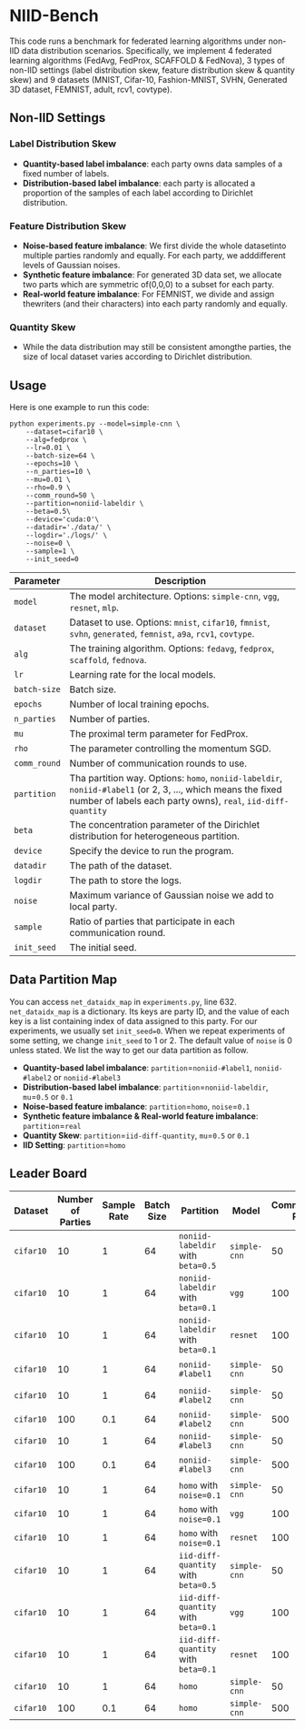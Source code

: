 # NIID-Bench

This code runs a benchmark for federated learning algorithms under non-IID data distribution scenarios. Specifically, we implement 4 federated learning algorithms (FedAvg, FedProx, SCAFFOLD & FedNova), 3 types of non-IID settings (label distribution skew, feature distribution skew & quantity skew) and 9 datasets (MNIST, Cifar-10, Fashion-MNIST, SVHN, Generated 3D dataset, FEMNIST, adult, rcv1, covtype).


## Non-IID Settings
### Label Distribution Skew
* **Quantity-based label imbalance**: each party owns data samples of a fixed number of labels.
* **Distribution-based label imbalance**: each party is allocated a proportion of the samples of each label according to Dirichlet distribution.
### Feature Distribution Skew
* **Noise-based feature imbalance**: We first divide the whole datasetinto multiple parties randomly and equally. For each party, we adddifferent levels of Gaussian noises.
* **Synthetic feature imbalance**: For generated 3D data set, we allocate two parts which are symmetric of(0,0,0) to a subset for each party.
* **Real-world feature imbalance**: For FEMNIST, we divide and assign thewriters (and their characters) into each party randomly and equally.
### Quantity Skew
* While the data distribution may still be consistent amongthe parties, the size of local dataset varies according to Dirichlet distribution.



## Usage
Here is one example to run this code:
```
python experiments.py --model=simple-cnn \
    --dataset=cifar10 \
    --alg=fedprox \
    --lr=0.01 \
    --batch-size=64 \
    --epochs=10 \
    --n_parties=10 \
    --mu=0.01 \
    --rho=0.9 \
    --comm_round=50 \
    --partition=noniid-labeldir \
    --beta=0.5\
    --device='cuda:0'\
    --datadir='./data/' \
    --logdir='./logs/' \
    --noise=0 \
    --sample=1 \
    --init_seed=0
```

| Parameter                      | Description                                 |
| ----------------------------- | ---------------------------------------- |
| `model` | The model architecture. Options: `simple-cnn`, `vgg`, `resnet`, `mlp`. |
| `dataset`      | Dataset to use. Options: `mnist`, `cifar10`, `fmnist`, `svhn`, `generated`, `femnist`, `a9a`, `rcv1`, `covtype`. |
| `alg` | The training algorithm. Options: `fedavg`, `fedprox`, `scaffold`, `fednova`. |
| `lr` | Learning rate for the local models. |
| `batch-size` | Batch size. |
| `epochs` | Number of local training epochs. |
| `n_parties` | Number of parties. |
| `mu` | The proximal term parameter for FedProx. |
| `rho` | The parameter controlling the momentum SGD. |
| `comm_round`    | Number of communication rounds to use. |
| `partition`    | Tha partition way. Options: `homo`, `noniid-labeldir`, `noniid-#label1` (or 2, 3, ..., which means the fixed number of labels each party owns), `real`, `iid-diff-quantity` |
| `beta` | The concentration parameter of the Dirichlet distribution for heterogeneous partition. |
| `device` | Specify the device to run the program. |
| `datadir` | The path of the dataset. |
| `logdir` | The path to store the logs. |
| `noise` | Maximum variance of Gaussian noise we add to local party. |
| `sample` | Ratio of parties that participate in each communication round. |
| `init_seed` | The initial seed. |



## Data Partition Map
You can access `net_dataidx_map` in `experiments.py`, line 632. `net_dataidx_map` is a dictionary. Its keys are party ID, and the value of each key is a list containing index of data assigned to this party. For our experiments, we usually set `init_seed=0`. When we repeat experiments of some setting, we change `init_seed` to 1 or 2. The default value of `noise` is 0 unless stated. We list the way to get our data partition as follow.
* **Quantity-based label imbalance**: `partition`=`noniid-#label1`, `noniid-#label2` or `noniid-#label3`
* **Distribution-based label imbalance**: `partition`=`noniid-labeldir`, `mu`=`0.5` or `0.1`
* **Noise-based feature imbalance**: `partition`=`homo`, `noise`=`0.1`
* **Synthetic feature imbalance & Real-world feature imbalance**: `partition`=`real`
* **Quantity Skew**: `partition`=`iid-diff-quantity`, `mu`=`0.5` or `0.1`
* **IID Setting**: `partition`=`homo`



## Leader Board
| Dataset                      | Number of Parties | Sample Rate | Batch Size | Partition                                 | Model | Communication Round                              | Winning Algorithm | Accuracy |
| ----------------------------- | -------------- | ------------ | -------------- | ---------------------------------------- | ------------- | ----------------- | --------- | --------- |
| `cifar10` | 10 |1| 64 | `noniid-labeldir` with `beta=0.5` | `simple-cnn` |50| SCAFFOLD | 69.8% |
| `cifar10` | 10 |1| 64 | `noniid-labeldir` with `beta=0.1` | `vgg` |100| SCAFFOLD | 85.5% |
| `cifar10` | 10 |1| 64 | `noniid-labeldir` with `beta=0.1` | `resnet` |100| SCAFFOLD | 83.6% |
| `cifar10` | 10 |1| 64 | `noniid-#label1` | `simple-cnn` |50| FedProx (`mu=0.01`) | 12.3% |
| `cifar10` | 10 |1| 64 | `noniid-#label2` | `simple-cnn` |50| FedProx (`mu=0.01`) | 50.7% |
| `cifar10` | 100 |0.1| 64 | `noniid-#label2` | `simple-cnn` |500| FedNova | 48.0% |
| `cifar10` | 10 |1| 64 | `noniid-#label3` | `simple-cnn` |50| FedAvg | 58.3% |
| `cifar10` | 100 |0.1| 64 | `noniid-#label3` | `simple-cnn` |500| FedProx (`mu=0.001`) | 59.7% |
| `cifar10` | 10 |1| 64 | `homo` with `noise=0.1` | `simple-cnn` |50| SCAFFOLD | 70.1% |
| `cifar10` | 10 |1| 64 | `homo` with `noise=0.1` | `vgg` |100| SCAFFOLD | 86.9% |
| `cifar10` | 10 |1| 64 | `homo` with `noise=0.1` | `resnet` |100| SCAFFOLD | 90.2% |
| `cifar10` | 10 |1| 64 | `iid-diff-quantity` with `beta=0.5` | `simple-cnn` |50| FedAvg | 72.0% |
| `cifar10` | 10 |1| 64 | `iid-diff-quantity` with `beta=0.1` | `vgg` |100| SCAFFOLD | 90.5% |
| `cifar10` | 10 |1| 64 | `iid-diff-quantity` with `beta=0.1` | `resnet` |100| FedAvg | 93.2% |
| `cifar10` | 10 |1| 64 | `homo` | `simple-cnn` |50| SCAFFOLD | 71.5% |
| `cifar10` | 100 |0.1| 64 | `homo` | `simple-cnn` |500| FedNova | 66.1% |
